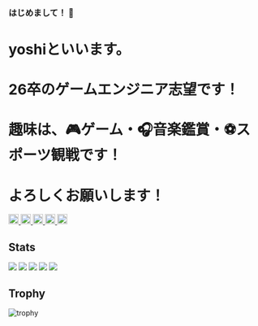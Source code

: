 ### はじめまして！ 👋
# yoshiといいます。
# 26卒のゲームエンジニア志望です！
# 趣味は、🎮ゲーム・🎧音楽鑑賞・⚽スポーツ観戦です！
# よろしくお願いします！

<p align="left">
  <a href="https://github.com/yoshi22ru">
    <img height="20" src="https://komarev.com/ghpvc/?username=yoshi22ru" />
  </a>
  <a href="https://github.com/yoshi22ru">
    <img height="20" src="https://img.shields.io/github/followers/yoshi22ru?label=follow&logo=github&style=flat" />
  </a>
  <a href="http://qiita.com/yoshi22ru">
    <img height="20" src="https://qiita-badge.apiapi.app/s/yoshi22ru/posts.svg" />
  </a>
  <a href="http://qiita.com/yoshi22ru">
    <img height="20" src="https://qiita-badge.apiapi.app/s/yoshi22ru/contributions.svg" />
  </a>
  <a href="https://zenn.dev/yoshi22ru">
    <img height="20" src="https://badgen.org/img/zenn/yoshi22ru/articles?style=plastic" />
  </a>
</p>

## Stats
![](http://github-profile-summary-cards.vercel.app/api/cards/profile-details?username=yoshi22ru&theme=gruvbox)
![](http://github-profile-summary-cards.vercel.app/api/cards/repos-per-language?username=yoshi22ru&theme=gruvbox)
![](http://github-profile-summary-cards.vercel.app/api/cards/most-commit-language?username=yoshi22ru&theme=gruvbox)
![](http://github-profile-summary-cards.vercel.app/api/cards/stats?username=yoshi22ru&theme=gruvbox)
![](http://github-profile-summary-cards.vercel.app/api/cards/productive-time?username=yoshi22ru&theme=gruvbox&utcOffset=9)

## Trophy
![trophy](https://github-profile-trophy.vercel.app/?username=yoshi22ru&theme=gruvbox)
